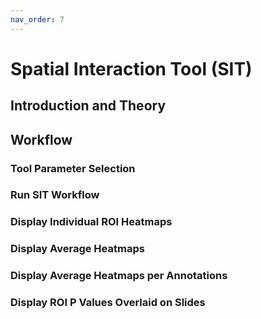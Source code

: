 ```yaml
---
nav_order: 7
---
```


# Spatial Interaction Tool (SIT)

## Introduction and Theory

## Workflow

### Tool Parameter Selection

### Run SIT Workflow

### Display Individual ROI Heatmaps

### Display Average Heatmaps

### Display Average Heatmaps per Annotations

### Display ROI P Values Overlaid on Slides